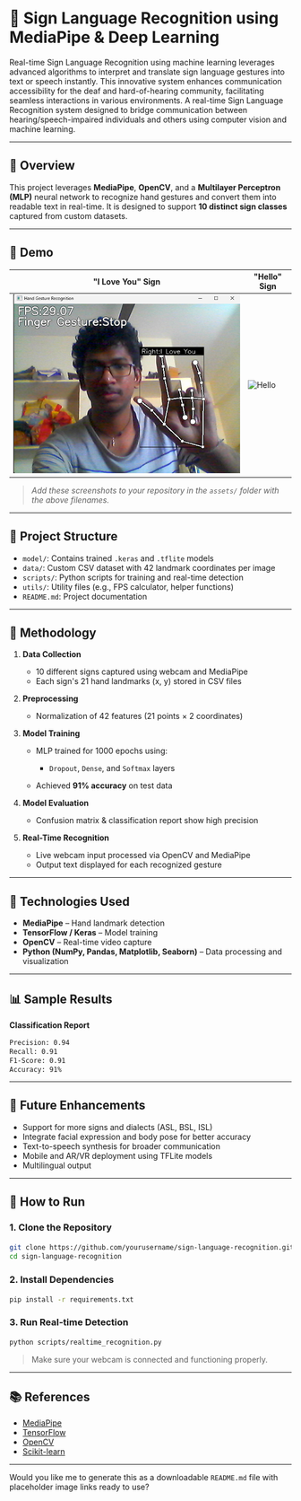 # 🤟 Sign Language Recognition using MediaPipe & Deep Learning

Real-time Sign Language Recognition using machine learning leverages advanced algorithms to interpret and translate sign language gestures into text or speech instantly. This innovative system enhances communication accessibility for 
the deaf and hard-of-hearing community, facilitating seamless interactions in various environments. A real-time Sign Language Recognition system designed to bridge communication between hearing/speech-impaired individuals and others using computer vision and machine learning.

---

## 🧠 Overview

This project leverages **MediaPipe**, **OpenCV**, and a **Multilayer Perceptron (MLP)** neural network to recognize hand gestures and convert them into readable text in real-time. It is designed to support **10 distinct sign classes** captured from custom datasets.

---

## 📸 Demo

| "I Love You" Sign                    | "Hello" Sign               |
| ------------------------------------ | -------------------------- |
| ![I Love You](https://github.com/bhanumusham/Sign-Language-Recognition-using-ML/blob/f6116ad990d6a50eb841d0464b05421098d975e0/Screenshot%202024-12-16%20113350.png) | ![Hello]([assets/hello.png](https://github.com/bhanumusham/Sign-Language-Recognition-using-ML/blob/6886c8aff360a7ee37af4b06cd6282d47adb0a8c/Screenshot%202024-12-16%20113244.png)) |

> *Add these screenshots to your repository in the `assets/` folder with the above filenames.*

---

## 📂 Project Structure

* `model/`: Contains trained `.keras` and `.tflite` models
* `data/`: Custom CSV dataset with 42 landmark coordinates per image
* `scripts/`: Python scripts for training and real-time detection
* `utils/`: Utility files (e.g., FPS calculator, helper functions)
* `README.md`: Project documentation

---

## 🧪 Methodology

1. **Data Collection**

   * 10 different signs captured using webcam and MediaPipe
   * Each sign's 21 hand landmarks (x, y) stored in CSV files

2. **Preprocessing**

   * Normalization of 42 features (21 points × 2 coordinates)

3. **Model Training**

   * MLP trained for 1000 epochs using:

     * `Dropout`, `Dense`, and `Softmax` layers
   * Achieved **91% accuracy** on test data

4. **Model Evaluation**

   * Confusion matrix & classification report show high precision

5. **Real-Time Recognition**

   * Live webcam input processed via OpenCV and MediaPipe
   * Output text displayed for each recognized gesture

---

## 🧰 Technologies Used

* **MediaPipe** – Hand landmark detection
* **TensorFlow / Keras** – Model training
* **OpenCV** – Real-time video capture
* **Python (NumPy, Pandas, Matplotlib, Seaborn)** – Data processing and visualization

---

## 📊 Sample Results

**Classification Report**

```
Precision: 0.94  
Recall: 0.91  
F1-Score: 0.91  
Accuracy: 91%
```

---

## 🔮 Future Enhancements

* Support for more signs and dialects (ASL, BSL, ISL)
* Integrate facial expression and body pose for better accuracy
* Text-to-speech synthesis for broader communication
* Mobile and AR/VR deployment using TFLite models
* Multilingual output

---

## 📁 How to Run

### 1. Clone the Repository

```bash
git clone https://github.com/yourusername/sign-language-recognition.git
cd sign-language-recognition
```

### 2. Install Dependencies

```bash
pip install -r requirements.txt
```

### 3. Run Real-time Detection

```bash
python scripts/realtime_recognition.py
```

> Make sure your webcam is connected and functioning properly.

---

## 📚 References

* [MediaPipe](https://google.github.io/mediapipe/)
* [TensorFlow](https://www.tensorflow.org/)
* [OpenCV](https://opencv.org/)
* [Scikit-learn](https://scikit-learn.org/)

---

Would you like me to generate this as a downloadable `README.md` file with placeholder image links ready to use?
